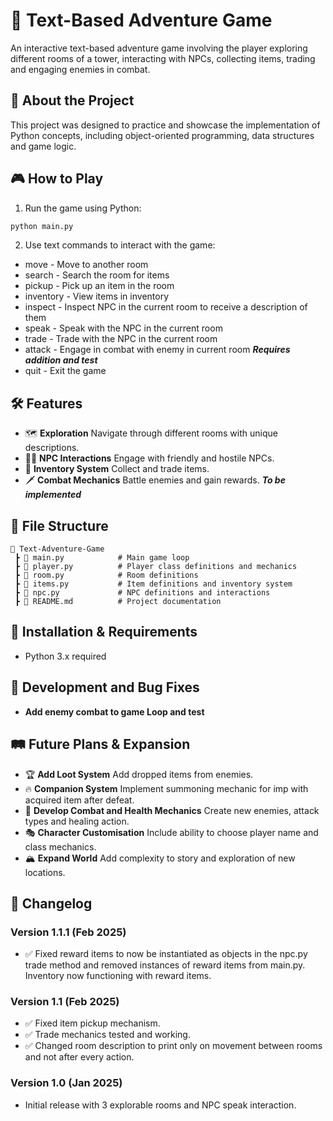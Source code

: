 # 🏰 Text-Based Adventure Game
An interactive text-based adventure game involving the player exploring different rooms of a tower, interacting with NPCs, collecting items, trading and engaging enemies in combat.

## 📜 About the Project
This project was designed to practice and showcase the implementation of Python concepts, including object-oriented programming, data structures and game logic.

## 🎮 How to Play
1. Run the game using Python:
```sh
python main.py
```

2. Use text commands to interact with the game:
- move <direction> - Move to another room
- search - Search the room for items
- pickup <item> - Pick up an item in the room
- inventory - View items in inventory
- inspect - Inspect NPC in the current room to receive a description of them
- speak - Speak with the NPC in the current room
- trade - Trade with the NPC in the current room
- attack <enemy> - Engage in combat with enemy in current room ***Requires addition and test***
- quit - Exit the game

## 🛠️ Features
- 🗺️ **Exploration** Navigate through different rooms with unique descriptions.
- 🧙‍♂️ **NPC Interactions** Engage with friendly and hostile NPCs.
- 🎒 **Inventory System** Collect and trade items.
- 🗡️ **Combat Mechanics** Battle enemies and gain rewards. ***To be implemented***

## 📂 File Structure
```
📂 Text-Adventure-Game  
 ┣ 📄 main.py            # Main game loop  
 ┣ 📄 player.py          # Player class definitions and mechanics  
 ┣ 📄 room.py            # Room definitions  
 ┣ 📄 items.py           # Item definitions and inventory system  
 ┣ 📄 npc.py             # NPC definitions and interactions  
 ┣ 📄 README.md          # Project documentation  
```

## 🚀 Installation & Requirements
- Python 3.x required

## 🔧 Development and Bug Fixes
- **Add enemy combat to game Loop and test**

## 🛤️ Future Plans & Expansion
- 🏆 **Add Loot System** Add dropped items from enemies.
- 🔥 **Companion System** Implement summoning mechanic for imp with acquired item after defeat.
- 🏹 **Develop Combat and Health Mechanics** Create new enemies, attack types and healing action.
- 🎭 **Character Customisation** Include ability to choose player name and class mechanics.
- 🏔️ **Expand World** Add complexity to story and exploration of new locations.

## 📝 Changelog

### Version 1.1.1 (Feb 2025)
- ✅ Fixed reward items to now be instantiated as objects in the npc.py trade method and removed instances of reward items from main.py. Inventory now functioning with reward items.

### Version 1.1 (Feb 2025)
- ✅ Fixed item pickup mechanism.
- ✅ Trade mechanics tested and working.
- ✅ Changed room description to print only on movement between rooms and not after every action.


### Version 1.0 (Jan 2025)
- Initial release with 3 explorable rooms and NPC speak interaction.